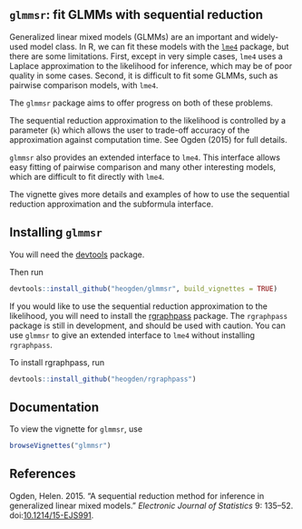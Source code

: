 <!-- README.md is generated from README.Rmd. Please edit that file -->
`glmmsr`: fit GLMMs with sequential reduction
---------------------------------------------

Generalized linear mixed models (GLMMs) are an important and widely-used model class. In R, we can fit these models with the [`lme4`](https://github.com/lme4/lme4) package, but there are some limitations. First, except in very simple cases, `lme4` uses a Laplace approximation to the likelihood for inference, which may be of poor quality in some cases. Second, it is difficult to fit some GLMMs, such as pairwise comparison models, with `lme4`.

The `glmmsr` package aims to offer progress on both of these problems.

The sequential reduction approximation to the likelihood is controlled by a parameter (`k`) which allows the user to trade-off accuracy of the approximation against computation time. See Ogden (2015) for full details.

`glmmsr` also provides an extended interface to `lme4`. This interface allows easy fitting of pairwise comparison and many other interesting models, which are difficult to fit directly with `lme4`.

The vignette gives more details and examples of how to use the sequential reduction approximation and the subformula interface.

Installing `glmmsr`
-------------------

You will need the [devtools](https://github.com/hadley/devtools) package.

Then run

``` r
devtools::install_github("heogden/glmmsr", build_vignettes = TRUE)
```

If you would like to use the sequential reduction approximation to the likelihood, you will need to install the [rgraphpass](https://github.com/heogden/rgraphpass) package. The `rgraphpass` package is still in development, and should be used with caution. You can use `glmmsr` to give an extended interface to `lme4` without installing `rgraphpass`.

To install rgraphpass, run

``` r
devtools::install_github("heogden/rgraphpass")
```

Documentation
-------------

To view the vignette for `glmmsr`, use

``` r
browseVignettes("glmmsr")
```

References
----------

Ogden, Helen. 2015. “A sequential reduction method for inference in generalized linear mixed models.” *Electronic Journal of Statistics* 9: 135–52. doi:[10.1214/15-EJS991](http://dx.doi.org/10.1214/15-EJS991).
